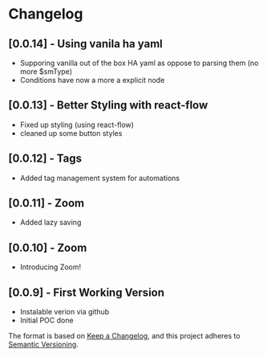 # Changelog

## [0.0.14] - Using vanila ha yaml

- Supporing vanilla out of the box HA yaml as oppose to parsing them (no more $smType)
- Conditions have now a more a explicit node

## [0.0.13] - Better Styling with react-flow

- Fixed up styling (using react-flow)
- cleaned up some button styles

## [0.0.12] - Tags

- Added tag management system for automations

## [0.0.11] - Zoom

- Added lazy saving

## [0.0.10] - Zoom

- Introducing Zoom!

## [0.0.9] - First Working Version

- Instalable verion via github
- Initial POC done 


The format is based on [Keep a Changelog](https://keepachangelog.com/en/1.0.0/),
and this project adheres to [Semantic Versioning](https://semver.org/spec/v2.0.0.html).

